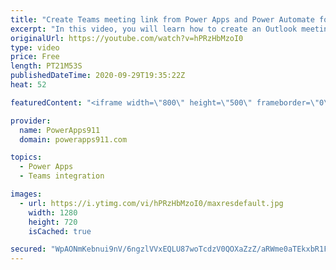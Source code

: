 ```yaml
---
title: "Create Teams meeting link from Power Apps and Power Automate for Outlook"
excerpt: "In this video, you will learn how to create an Outlook meeting request with a online Teams meeting link using Power Apps and Power Automate.  Link to Time Zone documentation https://support.microsoft.com/en-us/help/973627/microsoft-time-zone-index-values  Sign up for Power Apps Training and download"
originalUrl: https://youtube.com/watch?v=hPRzHbMzoI0
type: video
price: Free
length: PT21M53S
publishedDateTime: 2020-09-29T19:35:22Z
heat: 52

featuredContent: "<iframe width=\"800\" height=\"500\" frameborder=\"0\" src=\"https://www.youtube.com/embed/hPRzHbMzoI0\" allow=\"accelerometer; autoplay; encrypted-media; gyroscope; picture-in-picture\" allowfullscreen></iframe>"

provider:
  name: PowerApps911
  domain: powerapps911.com

topics:
  - Power Apps
  - Teams integration

images:
  - url: https://i.ytimg.com/vi/hPRzHbMzoI0/maxresdefault.jpg
    width: 1280
    height: 720
    isCached: true

secured: "WpAONmKebnui9nV/6ngzlVVxEQLU87woTcdzV0QOXaZzZ/aRWme0aTEkxbR1FAlj8ZYpS/P3cZxaWx5LVXrxc/im+If/dL/KPsSbX28wljHSxgPe1VBuGlqsBrZYV02KdAADHHgFCPiGk3fF+zp5vlG9NmMHGBm/0P6q0d0iM5rOXD9toVjl7O1vzWum0YTm36QPkkOmj2FBmslDiIrnGcmZ20CoP8Q3x5/nITj5Ib51iL7gXHjeAbhBAa4Cxr39iQjAadxR1XNsLqUDby8io8TP8DxGtM6kyG2gcSQ1oYTM4sRHO8M9prn+NZ9RUpZRFqNViiv53ZIOopBuJ/WgfeAvFcUALVfNcnD77t1jwwORNNnV4HcqTllxD/3XVEkz3nBa2bmTQwENkiP0rct9pRPOh/hJjJZHzBDtCgKlSwo=;cCkT4JfK2cZlbUEh2vmKSw=="
---
```


